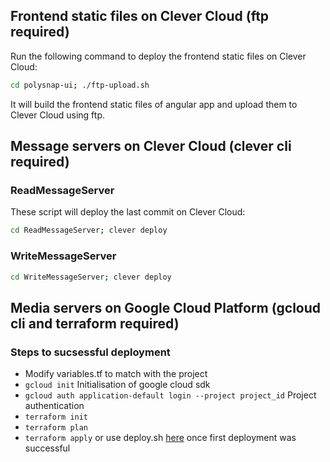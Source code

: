 ## Frontend static files on Clever Cloud (ftp required)

Run the following command to deploy the frontend static files on Clever Cloud:
```bash
cd polysnap-ui; ./ftp-upload.sh
```
It will build the frontend static files of angular app and upload them to Clever Cloud using ftp.

## Message servers on Clever Cloud (clever cli required)
### ReadMessageServer
These script will deploy the last commit on Clever Cloud:
```bash
cd ReadMessageServer; clever deploy
```

### WriteMessageServer
```bash
cd WriteMessageServer; clever deploy
```

## Media servers on Google Cloud Platform (gcloud cli and terraform required)
### Steps to sucsessful deployment
- Modify variables.tf to match with the project
- ````gcloud init```` Initialisation of google cloud sdk
- ````gcloud auth application-default login --project project_id```` Project authentication
- ````terraform init````
- ````terraform plan````
- ````terraform apply````
  or use deploy.sh [here](./googlecloud/mediaServerDownload/terraform/deploy.sh) once first deployment was successful 
